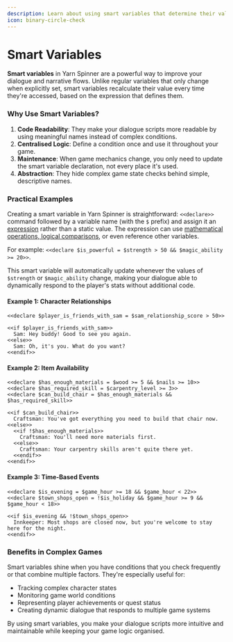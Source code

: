 ```yaml
---
description: Learn about using smart variables that determine their value at run-time.
icon: binary-circle-check
---
```


# Smart Variables

**Smart variables** in Yarn Spinner are a powerful way to improve your dialogue and narrative flows. Unlike regular variables that only change when explicitly set, smart variables recalculate their value every time they're accessed, based on the expression that defines them.

### Why Use Smart Variables?

1. **Code Readability**: They make your dialogue scripts more readable by using meaningful names instead of complex conditions.
2. **Centralised Logic**: Define a condition once and use it throughout your game.
3. **Maintenance**: When game mechanics change, you only need to update the smart variable declaration, not every place it's used.
4. **Abstraction**: They hide complex game state checks behind simple, descriptive names.

### Practical Examples

Creating a smart variable in Yarn Spinner is straightforward: `<<declare>>` command followed by a variable name (with the `$` prefix) and assign it an [expression](logic-and-variables.md#variables-and-expressions) rather than a static value. The expression can use [mathematical operations, logical comparisons](logic-and-variables.md#operators), or even reference other variables.&#x20;

For example: `<<declare $is_powerful = $strength > 50 && $magic_ability >= 20>>`.&#x20;

This smart variable will automatically update whenever the values of `$strength` or `$magic_ability` change, making your dialogue able to dynamically respond to the player's stats without additional code.

#### Example 1: Character Relationships

```markup
<<declare $player_is_friends_with_sam = $sam_relationship_score > 50>>

<<if $player_is_friends_with_sam>>
  Sam: Hey buddy! Good to see you again.
<<else>>
  Sam: Oh, it's you. What do you want?
<<endif>>
```

#### Example 2: Item Availability

```markup
<<declare $has_enough_materials = $wood >= 5 && $nails >= 10>>
<<declare $has_required_skill = $carpentry_level >= 3>>
<<declare $can_build_chair = $has_enough_materials && $has_required_skill>>

<<if $can_build_chair>>
  Craftsman: You've got everything you need to build that chair now.
<<else>>
  <<if !$has_enough_materials>>
    Craftsman: You'll need more materials first.
  <<else>>
    Craftsman: Your carpentry skills aren't quite there yet.
  <<endif>>
<<endif>>
```

#### Example 3: Time-Based Events

```markup
<<declare $is_evening = $game_hour >= 18 && $game_hour < 22>>
<<declare $town_shops_open = !$is_holiday && $game_hour >= 9 && $game_hour < 18>>

<<if $is_evening && !$town_shops_open>>
  Innkeeper: Most shops are closed now, but you're welcome to stay here for the night.
<<endif>>
```

### Benefits in Complex Games

Smart variables shine when you have conditions that you check frequently or that combine multiple factors. They're especially useful for:

* Tracking complex character states
* Monitoring game world conditions
* Representing player achievements or quest status
* Creating dynamic dialogue that responds to multiple game systems

By using smart variables, you make your dialogue scripts more intuitive and maintainable while keeping your game logic organised.
